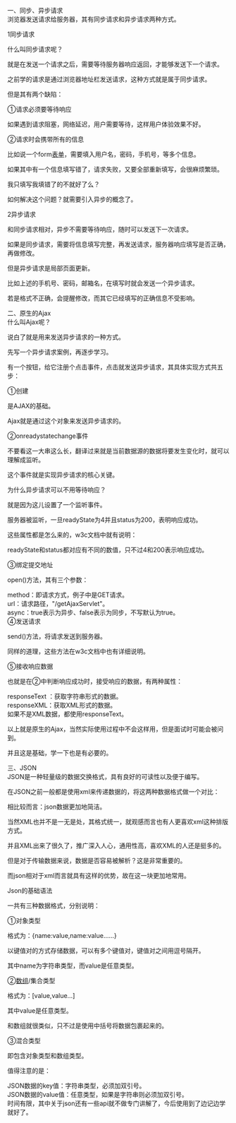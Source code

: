 一、同步、异步请求  
浏览器发送请求给服务器，其有同步请求和异步请求两种方式。

1同步请求

什么叫同步请求呢？

就是在发送一个请求之后，需要等待服务器响应返回，才能够发送下一个请求。

之前学的请求是通过浏览器地址栏发送请求，这种方式就是属于同步请求。

但是其有两个缺陷：

①请求必须要等待响应

如果遇到请求阻塞，网络延迟，用户需要等待，这样用户体验效果不好。

②请求时会携带所有的信息

比如说一个form[表单](https://so.csdn.net/so/search?q=%E8%A1%A8%E5%8D%95&spm=1001.2101.3001.7020)，需要填入用户名，密码，手机号，等多个信息。

如果其中有一个信息填写错了，请求失败，又要全部重新填写，会很麻烦繁琐。

我只填写我填错了的不就好了么？

如何解决这个问题？就需要引入异步的概念了。

2异步请求

和同步请求相对，异步不需要等待响应，随时可以发送下一次请求。

如果是同步请求，需要将信息填写完整，再发送请求，服务器响应填写是否正确，再做修改。

但是异步请求是局部页面更新。

比如上述的手机号、密码，邮箱名，在填写时就会发送一个异步请求。

若是格式不正确，会提醒修改，而其它已经填写的正确信息不受影响。

二、原生的Ajax  
什么叫Ajax呢？

说白了就是用来发送异步请求的一种方式。

先写一个异步请求案例，再逐步学习。

有一个按钮，给它注册个点击事件，点击就发送异步请求，其具体实现方式共五步：

①创建

是AJAX的基础。

Ajax就是通过这个对象来发送异步请求的。

②onreadystatechange事件

不要看这一大串这么长，翻译过来就是当前数据源的数据将要发生变化时，就可以理解成监听。

这个事件就是实现异步请求的核心关键。

为什么异步请求可以不用等待响应？

就是因为这儿设置了一个监听事件。

服务器被监听，一旦readyState为4并且status为200，表明响应成功。

这些属性都是怎么来的，w3c文档中就有说明：

readyState和status都对应有不同的数值，只不过4和200表示响应成功。

③绑定提交地址

open()方法，其有三个参数：

method：即请求方式，例子中是GET请求。  
url：请求路径，"/getAjaxServlet"。  
async：true表示为异步、false表示为同步，不写默认为true。  
④发送请求

send()方法，将请求发送到服务器。

同样的道理，这些方法在w3c文档中也有详细说明。

⑤接收响应数据

也就是在②中判断响应成功时，接受响应的数据，有两种属性：

responseText ：获取字符串形式的数据。  
responseXML：获取XML形式的数据。  
如果不是XML数据，都使用responseText。

以上就是原生的Ajax，当然实际使用过程中不会这样用，但是面试时可能会被问到。

并且这是基础，学一下也是有必要的。

三、JSON  
JSON是一种轻量级的数据交换格式，具有良好的可读性以及便于编写。

在JSON之前一般都是使用xml来传递数据的，将这两种数据格式做一个对比：

相比较而言：json数据更加地简洁。

当然XML也并不是一无是处，其格式统一，就观感而言也有人更喜欢xml这种排版方式。

并且XML出来了很久了，推广深入人心，通用性高，喜欢XML的人还是挺多的。

但是对于传输数据来说，数据是否容易被解析？这是非常重要的。

而json相对于xml而言就具有这样的优势，故在这一块更加地常用。

Json的基础语法

一共有三种数据格式，分别说明：

①对象类型

格式为：{name:value,name:value……}

以键值对的方式存储数据，可以有多个键值对，键值对之间用逗号隔开。

其中name为字符串类型，而value是任意类型。

②[数组](https://edu.csdn.net/course/detail/40020?utm_source=glcblog&spm=1001.2101.3001.7020)/集合类型

格式为：\[value,value…\]

其中value是任意类型。

和数组就很类似，只不过是使用中括号将数据包裹起来的。

③混合类型

即包含对象类型和数组类型。

值得注意的是：

JSON数据的key值：字符串类型，必须加双引号。  
JSON数据的value值：任意类型，如果是字符串则必须加双引号。  
时间有限，其中关于json还有一些api就不做专门讲解了，今后使用到了边记边学就好了。